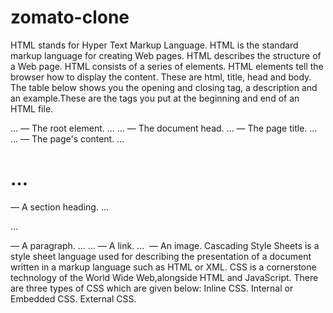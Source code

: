 # zomato-clone
HTML stands for Hyper Text Markup Language.
HTML is the standard markup language for creating Web pages.
HTML describes the structure of a Web page.
HTML consists of a series of elements.
HTML elements tell the browser how to display the content.
 These are html, title, head and body. The table below shows you the opening and closing tag, 
 a description and an example.These are the tags you put at the beginning and end of an HTML file.
 <html> … </html> — The root element. ...
<head> … </head> — The document head. ...
<title> … </title> — The page title. ...
<body> … </body> — The page's content. ...
<h1> … </h1> — A section heading. ...
<p> … </p> — A paragraph. ...
<a> … </a> — A link. ...
<img> — An image.
Cascading Style Sheets is a style sheet language used for describing the presentation of a 
document written in a markup language such as HTML or XML. CSS is a cornerstone technology of 
the World Wide Web,alongside HTML and JavaScript.
There are three types of CSS which are given below: Inline CSS. Internal or Embedded CSS. External CSS.
